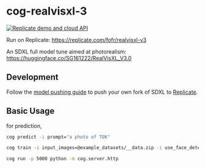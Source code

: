 # cog-realvisxl-3

[![Replicate demo and cloud API](https://replicate.com/fofr/realvisxl-v3/badge)](https://replicate.com/fofr/realvisxl-v3)

Run on Replicate:
https://replicate.com/fofr/realvisxl-v3

An SDXL full model tune aimed at photorealism:
https://huggingface.co/SG161222/RealVisXL_V3.0

## Development

Follow the [model pushing guide](https://replicate.com/docs/guides/push-a-model) to push your own fork of SDXL to [Replicate](https://replicate.com).

## Basic Usage

for prediction,

```bash
cog predict -i prompt="a photo of TOK"
```

```bash
cog train -i input_images=@example_datasets/__data.zip -i use_face_detection_instead=True
```

```bash
cog run -p 5000 python -m cog.server.http
```
